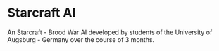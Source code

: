 # Starcraft AI
An Starcraft - Brood War AI developed by students of the University of Augsburg - Germany over the course of 3 months.
